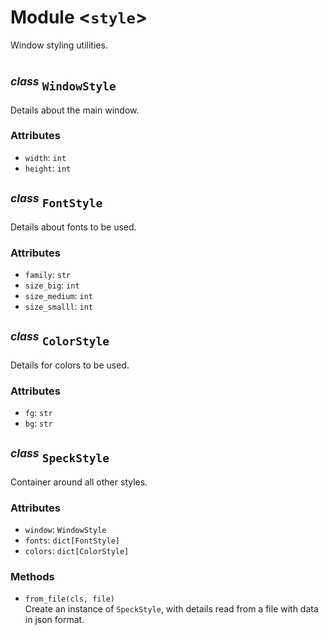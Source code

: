 Module \<`style`\>
==================
Window styling utilities.

#

<sup>*class*</sup> `WindowStyle`
-------------------------------
Details about the main window.

### Attributes
- `width`: `int`
- `height`: `int`

<sup>*class*</sup> `FontStyle`
-------------------------------
Details about fonts to be used.

### Attributes
- `family`: `str`
- `size_big`: `int`
- `size_medium`: `int`
- `size_smalll`: `int`

<sup>*class*</sup> `ColorStyle`
-------------------------------
Details for colors to be used.

### Attributes
- `fg`: `str`
- `bg`: `str`

<sup>*class*</sup> `SpeckStyle`
-------------------------------
Container around all other styles.

### Attributes
- `window`: `WindowStyle`
- `fonts`: `dict[FontStyle]`
- `colors`: `dict[ColorStyle]`

### Methods
- `from_file(cls, file)`
<br>        Create an instance of `SpeckStyle`, with details read from a file with data in json format.
